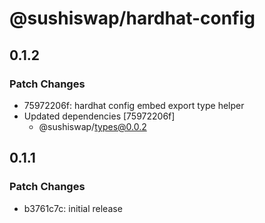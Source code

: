 # @sushiswap/hardhat-config

## 0.1.2

### Patch Changes

- 75972206f: hardhat config embed export type helper
- Updated dependencies [75972206f]
  - @sushiswap/types@0.0.2

## 0.1.1

### Patch Changes

- b3761c7c: initial release
